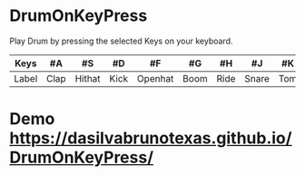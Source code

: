 # DrumOnKeyPress


Play Drum by pressing the selected Keys on your keyboard. 



| Keys    |    #A   |   #S    |   #D   |    #F   |    #G   |   #H    |    #J   |   #K    |   #L    |
| :-----: | :-----: | :-----: | :-----:| :-----: | :-----: | :-----: | :-----: | :-----: | :-----: |
| Label   |  Clap   |  Hithat |  Kick  | Openhat |  Boom   |   Ride  |  Snare  |   Tom   |   Tink  |

# Demo https://dasilvabrunotexas.github.io/DrumOnKeyPress/